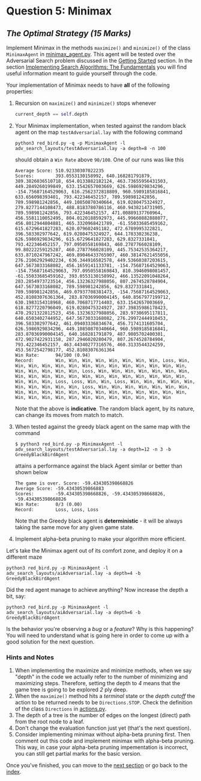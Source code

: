 # Question 5: Minimax

## _The Optimal Strategy (15 Marks)_

Implement Minimax in the methods `maximize()` and `minimize()` of the class
`MinimaxAgent` in [minimax_agent.py](../minimax_agent.py). This agent will be
tested over the Adversarial Search problem discussed in the
[Getting Started](1_getting_started.md) section. In the section
[Implementing Search Algorithms: The Fundamentals](2_implementation_notes.md)
you will find useful information meant to guide yourself through the code.

Your implementation of Minimax needs to have **all** of the following
properties:

1. Recursion on `maximize()` and `minimize()` stops whenever

   ```python
   current_depth == self.depth
   ```

2. Your Minimax implementation, when tested against the random black agent on
   the map `testAdversarial.lay` with the following command

   ```
   python3 red_bird.py -q -p MinimaxAgent -l adv_search_layouts/testAdversarial.lay -a depth=8 -n 100
   ```

   should obtain a `Win Rate` above `90/100`. One of our runs was like this

   ```
   Average Score: 510.92330307022235
   Scores:        393.0553130158992, 640.168281791879, 389.3826036510718, 654.0133882182124, 463.73655956431503, 449.2849260199849, 633.1542657003669, 626.5986929834296, -154.75687164529063, 616.2562372818809, 960.5989185816841, 633.656098393401, 793.422346452157, 789.598981242856, 789.598981242856, 449.10850870340664, 619.0280475324927, 279.8277144108473, 488.8183780786116, 460.9438214731905, 789.598981242856, 793.422346452157, 471.00889137760964, 456.5581110052495, 804.0120188592973, 445.99660882888077, 456.8012944804881, 465.3320968421789, -61.55033685459162, 615.6729641827283, 620.079602491182, 472.6789995322821, 396.583302977642, 619.0280475324927, 644.178330236238, 626.5986929834296, 615.6729641827283, 629.8327331841, 793.422346452157, 797.0950558169843, 460.2787766028109, 99.80222259125287, 460.2787766028109, 445.75342535364217, 633.8710247967242, 469.89046433765907, 460.38147621455056, 276.21062929402234, 636.344916582578, 449.53660387203615, 647.5673033168082, 456.1659141133781, -154.75687164529063, -154.75687164529063, 797.0950558169843, 810.3946098081457, -61.55033685459162, 393.0553130158992, 466.13522091048264, 283.2854973723514, 456.13236327988056, 807.2674528784904, 647.5673033168082, 789.598981242856, 629.8327331841, 789.598981242856, 469.07937708381473, -154.75687164529063, 452.81083076361364, 283.87036990004145, 640.8567977199712, 630.1983154318968, 460.7068717714403, 633.1542657003669, 618.8277220796049, 619.0280475324927, 287.39835986178423, 470.2921322812523, 456.13236327988056, 283.9730695117811, 640.6503402744952, 647.5673033168082, 276.29972444910453, 396.583302977642, 461.09403336834674, 456.7174131605704, 626.5986929834296, 449.10850870340664, 960.5989185816841, 283.87036990004145, 640.168281791879, 487.9805702400301, 472.9027422931158, 287.2946020280479, 807.2674528784904, 793.422346452157, 463.44340277316576, 460.3133544324259, 453.5672542798177, 452.81083076361364
   Win Rate:      94/100 (0.94)
   Record:        Win, Win, Win, Win, Win, Win, Win, Win, Loss, Win, Win, Win, Win, Win, Win, Win, Win, Win, Win, Win, Win, Win, Win, Win, Win, Win, Win, Win, Loss, Win, Win, Win, Win, Win, Win, Win, Win, Win, Win, Win, Win, Win, Win, Win, Win, Win, Win, Win, Win, Win, Win, Win, Loss, Loss, Win, Win, Loss, Win, Win, Win, Win, Win, Win, Win, Win, Win, Win, Loss, Win, Win, Win, Win, Win, Win, Win, Win, Win, Win, Win, Win, Win, Win, Win, Win, Win, Win, Win, Win, Win, Win, Win, Win, Win, Win, Win, Win, Win, Win, Win, Win
   ```

   Note that the above is **indicative**. The random black agent, by its nature, can change its moves from match to match.

3. When tested against the greedy black agent on the same map with the command

   ```
   $ python3 red_bird.py -p MinimaxAgent -l adv_search_layouts/testAdversarial.lay -a depth=12 -n 3 -b GreedyBlackBirdAgent
   ```

   attains a performance against the black Agent similar or better than shown below

   ```
   The game is over. Score: -59.434305398668826
   Average Score: -59.43430539866883
   Scores:        -59.434305398668826, -59.434305398668826, -59.434305398668826
   Win Rate:      0/3 (0.00)
   Record:        Loss, Loss, Loss
   ```

   Note that the Greedy black agent is **deterministic** - it will be always taking the same move for any given game state.

4. Implement alpha-beta pruning to make your algorithm more efficient.

Let's take the Minimax agent out of its comfort zone, and deploy it on a
different maze

```
python3 red_bird.py -p MinimaxAgent -l adv_search_layouts/aiAdversarial.lay -a depth=4 -b GreedyBlackBirdAgent
```

Did the red agent manage to achieve anything? Now increase the depth a bit, say:

```
python3 red_bird.py -p MinimaxAgent -l adv_search_layouts/aiAdversarial.lay -a depth=6 -b GreedyBlackBirdAgent
```

Is the behavior you're observing a _bug_ or a _feature_? Why is this happening?
You will need to understand what is going here in order to come up with a good
solution for the next question.

### Hints and Notes

1. When implementing the maximize and minimize methods, when we say "depth" in
   the code we actually refer to the number of minimizing and maximizing steps.
   Therefore, setting the depth to _4_ means that the game tree is going to be
   explored _2_ ply deep.
2. When the `maximize()` method hits a _terminal_ state or the _depth cutoff_
   the action to be returned needs to be `Directions.STOP`. Check the
   definition of the class `Directions` in [actions.py](../actions.py).
3. The depth of a tree is the number of edges on the longest (direct) path from
   the root node to a leaf.
4. Don't change the evaluation function just yet (that's the next question).
5. Consider implementing minimax without alpha-beta pruning first. Then comment
   out this code and implement minimax with alpha-beta pruning. This way, in
   case your alpha-beta pruning impementation is incorrect, you can still get
   partial marks for the basic version.

Once you've finished, you can move to the
[next section](8_evaluation_function.md) or go back to the [index](README.md).
